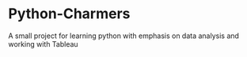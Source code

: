 # Python-Charmers
A small project for learning python with emphasis on data analysis and working with Tableau
